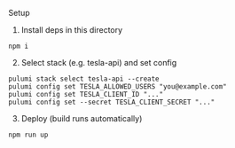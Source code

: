 Setup

1. Install deps in this directory

```
npm i
```

2. Select stack (e.g. tesla-api) and set config

```
pulumi stack select tesla-api --create
pulumi config set TESLA_ALLOWED_USERS "you@example.com"
pulumi config set TESLA_CLIENT_ID "..."
pulumi config set --secret TESLA_CLIENT_SECRET "..."
```

3. Deploy (build runs automatically)

```
npm run up
```
